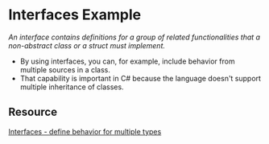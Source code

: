 # Interfaces Example
*An interface contains definitions for a group of related functionalities that a non-abstract class or a struct must implement.*
- By using interfaces, you can, for example, include behavior from multiple sources in a class. 
- That capability is important in C# because the language doesn't support multiple inheritance of classes.
## Resource
[Interfaces - define behavior for multiple types](https://docs.microsoft.com/en-us/dotnet/csharp/fundamentals/types/interfaces)
